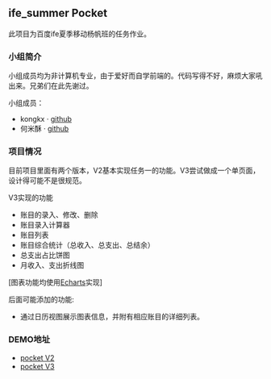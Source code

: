 ## ife_summer Pocket

此项目为百度ife夏季移动杨帆班的任务作业。

### 小组简介

小组成员均为非计算机专业，由于爱好而自学前端的。代码写得不好，麻烦大家吼出来。兄弟们在此先谢过。

小组成员：

- kongkx · [github](http://www.github.com/kongkx)
- 何米酥 · [github](http://www.github.com/hemisu)

### 项目情况

目前项目里面有两个版本，V2基本实现任务一的功能。V3尝试做成一个单页面，设计得可能不是很规范。

V3实现的功能

- 账目的录入、修改、删除
- 账目录入计算器
- 账目列表
- 账目综合统计（总收入、总支出、总结余）
- 总支出占比饼图
- 月收入、支出折线图

[图表功能均使用[Echarts](http://echarts.baidu.com/)实现]

后面可能添加的功能:

- 通过日历视图展示图表信息，并附有相应账目的详细列表。

### DEMO地址

- [pocket V2](http://kongkx.github.io/ife_summer-pocket/V2/)
- [pocket V3](http://kongkx.github.io/ife_summer-pocket/V3/)


